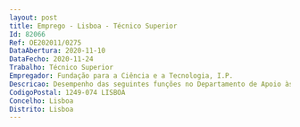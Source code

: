 ```yaml
--- 
layout: post
title: Emprego - Lisboa - Técnico Superior
Id: 82066
Ref: OE202011/0275
DataAbertura: 2020-11-10
DataFecho: 2020-11-24
Trabalho: Técnico Superior
Empregador: Fundação para a Ciência e a Tecnologia, I.P.
Descricao: Desempenho das seguintes funções no Departamento de Apoio às Instituições a)	Gestão e acompanhamento dos financiamentos atribuídos a Unidades de I&D, Infraestruturas de investigação científica e no âmbito do Programa de Emprego Científico b)	Análise da elegibilidade de despesas realizadas no âmbito dos financiamentos atribuídos, de acordo com as verificações de gestão e legislação aplicáveis c)	Apoio à organização das ações necessárias aos trabalhos de avaliação das candidaturas de Unidades de I&D, Laboratórios Colaborativos, Infraestruturas de Investigação e do Programa de Emprego Científico.
CodigoPostal: 1249-074 LISBOA
Concelho: Lisboa
Distrito: Lisboa
--- 
```


